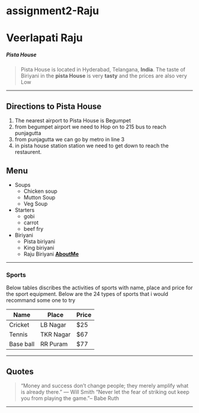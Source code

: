 # assignment2-Raju

# Veerlapati Raju

##### Pista House

> Pista House is located in Hyderabad, Telangana, **India**. The taste of Biriyani in the **pista House** is very **tasty** and the prices are also very Low


---
## Directions to Pista House

1. The nearest airport to Pista House is Begumpet 
2. from begumpet airport we need to Hop on to 215 bus to reach punjagutta
3. from punjagutta we can go by metro in line 3
4. in pista house station station we need to get down to reach the restaurent.

## Menu

- Soups
  - Chicken soup
  - Mutton Soup
  - Veg Soup
- Starters
  - gobi 
  - carrot
  - beef fry
- Biriyani
  - Pista biriyani
  - King biriyani
  - Raju Biriyani
**[AboutMe](AboutMe.md)**

---

### Sports
Below tables discribes the activities of sports with name, place and price for the sport equipment.
Below are the 24 types of sports that i would recommand some one to try

| Name | Place      | Price|
|------|------------|------|
|Cricket | LB Nagar | $25  |
|Tennis  | TKR Nagar| $67  |
|Base ball | RR Puram | $77 |
---

## Quotes

>“Money and success don’t change people; they merely amplify what is already there.” — Will Smith
>“Never let the fear of striking out keep you from playing the game.”– Babe Ruth

----





